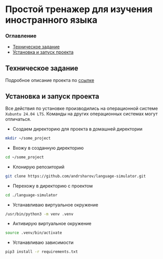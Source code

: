 # Простой тренажер для изучения иностранного языка

### Оглавление

* [Техническое задание](#Техническое-задание)
* [Установка и запуск проекта](#Установка-и-запуск-проекта)

## Техническое задание

Подробное описание проекта по [ссылке](doc/technical-task.pdf)

## Установка и запуск проекта

Все действия по установке производились на операционной системе `Xubuntu 24.04 LTS`.
Команды на других операционных системах могут отличаться.

* Создаем директорию для проекта в домашней директории
```bash
mkdir ~/some_project
```
* Вхожу в созданную директорию 
```bash
cd ~/some_project
```
* Клонирую репозиторий
```bash
git clone https://github.com/andrsharov/language-simulator.git
```
* Перехожу в директорию с проектом 
```bash
cd ./language-simulator
```
* Устанавливаю виртуальное окружение
```bash
/usr/bin/python3 -m venv .venv
```
* Активирую виртуальное окружение
```bash
source .venv/bin/activate
```
* Устанавливаю зависимости
```bash
pip3 install -r requirements.txt
```